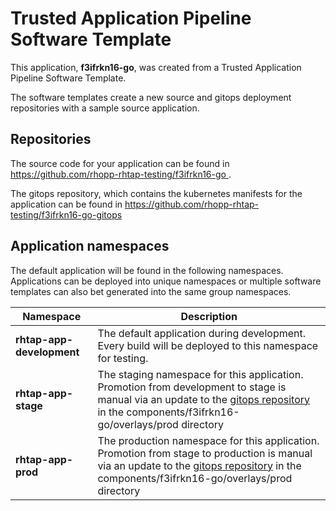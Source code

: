 # Trusted Application Pipeline Software Template

This application, **f3ifrkn16-go**, was created from a Trusted Application Pipeline Software Template.

The software templates create a new source and gitops deployment repositories with a sample source application. 

## Repositories

The source code for your application can be found in [https://github.com/rhopp-rhtap-testing/f3ifrkn16-go ](https://github.com/rhopp-rhtap-testing/f3ifrkn16-go ).
 
The gitops repository, which contains the kubernetes manifests for the application can be found in 
[https://github.com/rhopp-rhtap-testing/f3ifrkn16-go-gitops ](https://github.com/rhopp-rhtap-testing/f3ifrkn16-go-gitops ) 

## Application namespaces 

The default application will be found in the following namespaces. Applications can be deployed into unique namespaces or multiple software templates can also bet generated into the same group namespaces.  

|  Namespace   |  Description   |  
| -------- | -------- |   
| **rhtap-app-development** | The default application during development. Every build will be deployed to this namespace for testing. | 
| **rhtap-app-stage** | The staging namespace for this application. Promotion from development to stage is manual via an update to the [gitops repository](https://github.com/rhopp-rhtap-testing/f3ifrkn16-go-gitops ) in the components/f3ifrkn16-go/overlays/prod directory |  
| **rhtap-app-prod** | The production namespace for this application. Promotion from stage to production is manual via an update to the [gitops repository](https://github.com/rhopp-rhtap-testing/f3ifrkn16-go-gitops ) in the components/f3ifrkn16-go/overlays/prod directory | 